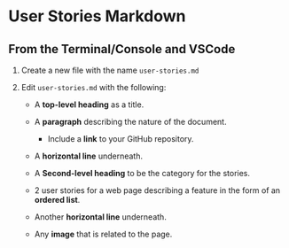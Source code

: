 # User Stories Markdown

## From the Terminal/Console and VSCode

1. Create a new file with the name `user-stories.md`

2. Edit `user-stories.md` with the following:

    - A **top-level heading** as a title.

    - A **paragraph** describing the nature of the document.

        - Include a **link** to your GitHub repository.

    - A **horizontal line** underneath.

    - A **Second-level heading** to be the category for the stories.

    - 2 user stories for a web page describing a feature in the form of an **ordered list**.

    - Another **horizontal line** underneath.

    - Any **image** that is related to the page.
